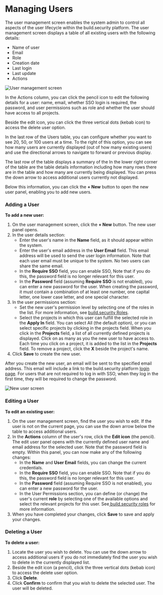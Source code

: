 # Managing Users

The user management screen enables the system admin to control all aspects of the user lifecycle within the build.security platform. The user management screen displays a table of all existing users with the following details:

* Name of user
* Email
* Role
* Creation date
* Last login
* Last update
* Actions

![User management screen](https://files.readme.io/081dfe1-usermgmt.png)

In the Actions column, you can click the pencil icon to edit the following details for a user: name, email, whether SSO login is required, the password, and user permissions such as role and whether the user should have access to all projects.

Beside the edit icon, you can click the three vertical dots \(kebab icon\) to access the delete user option.

In the last row of the Users table, you can configure whether you want to see 20, 50, or 100 users at a time. To the right of this option, you can see how many users are currently displayed \(out of how many existing users\) and use the directional arrows to navigate to forward or previous display.

The last row of the table displays a summary of the In the lower right corner of the table are the table details information including how many rows there are in the table and how many are currently being displayed. You can press the down arrow to access additional users currently not displayed.

Below this information, you can click the **+ New** button to open the new user panel, enabling you to add new users.

### Adding a User

**To add a new user:**

1. On the user management screen, click the **+ New** button. The new user panel opens.
2. In the user details section:
   * Enter the user's name in the **Name** field, as it should appear within the system.
   * Enter the user's email address in the **User Email** field. This email address will be used to send the user login information. Note that each user email must be unique to the system. No two users can share the same email.
   * In the **Require SSO** field, you can enable SSO, Note that if you do this, the password field is no longer relevant for this user.
   * In the **Password** field \(assuming **Require SSO** is not enabled\), you can enter a new password for the user. When creating the password, it must contain a combination of at least one number, one capital letter, one lower case letter, and one special character.
3. In the user permissions section:
   * Set the new user's permission level by selecting one of the roles in the list. For more information, see [build.security Roles](roles.md).
   * Select the projects in which this user can fulfill the selected role in the **Apply In** field. You can select All \(the default option\), or you can select specific projects by clicking in the projects field. When you click in the **Projects** field, a list of all currently defined projects is displayed. Click on as many as you the new user to have access to. Each time you click on a project, it is added to the list in the **Projects** field. To remove a project, click the **X** beside the project's name.
4. Click **Save** to create the new user.

After you create the new user, an email will be sent to the specified email address. This email will include a link to the build.security platform [login page](../../logging-in/logging-in-1.md). For users that are not required to log in with SSO, when they log in the first time, they will be required to change the password.

![New user screen](https://files.readme.io/c876bbb-newuser2.PNG)

### Editing a User

**To edit an existing user:**

1. On the user management screen, find the user you wish to edit. If the user is not on the current page, you can use the down arrow below the table to access additional users.
2. In the **Actions** column of the user's row, click the **Edit icon** \(the pencil\). The edit user panel opens with the currently defined user name and email address for the selected user. Note that the password field is empty. Within this panel, you can now make any of the following changes:
   * In the **Name** and **User Email** fields, you can change the current credentials.
   * In the **Require SSO** field, you can enable SSO. Note that if you do this, the password field is no longer relevant for this user.
   * In the **Password** field \(assuming Require SSO is not enabled\), you can enter a new password for the user.
   * In the User Permissions section, you can define \(or change\) the user's current **role** by selecting one of the available options and select the relevant projects for this user. See[ build.security roles](roles.md) for more information.
3. When you have completed your changes, click **Save** to save and apply your changes.

### Deleting a User

**To delete a user:**

1. Locate the user you wish to delete. You can use the down arrow to access additional users if you do not immediately find the user you wish to delete in the currently displayed list.
2. Beside the edit icon \(a pencil\), click the three vertical dots \(kebab icon\) to access the delete user option.
3. Click **Delete**.
4. Click **Confirm** to confirm that you wish to delete the selected user. The user will be deleted.

